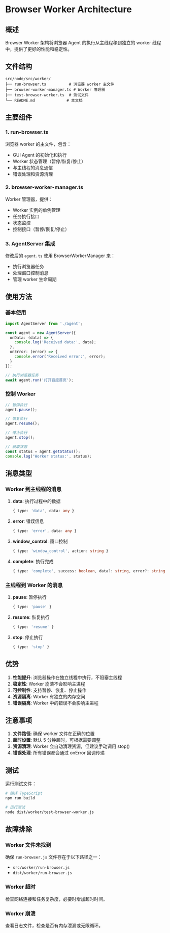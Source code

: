 # Browser Worker Architecture

## 概述

Browser Worker 架构将浏览器 Agent 的执行从主线程移到独立的 worker 线程中，提供了更好的性能和稳定性。

## 文件结构

```
src/node/src/worker/
├── run-browser.ts          # 浏览器 worker 主文件
├── browser-worker-manager.ts # Worker 管理器
├── test-browser-worker.ts  # 测试文件
└── README.md              # 本文档
```

## 主要组件

### 1. run-browser.ts
浏览器 worker 的主文件，包含：
- GUI Agent 的初始化和执行
- Worker 状态管理（暂停/恢复/停止）
- 与主线程的消息通信
- 错误处理和资源清理

### 2. browser-worker-manager.ts
Worker 管理器，提供：
- Worker 实例的单例管理
- 任务执行接口
- 状态监控
- 控制接口（暂停/恢复/停止）

### 3. AgentServer 集成
修改后的 `agent.ts` 使用 BrowserWorkerManager 来：
- 执行浏览器任务
- 处理窗口控制消息
- 管理 worker 生命周期

## 使用方法

### 基本使用

```typescript
import AgentServer from './agent';

const agent = new AgentServer({
  onData: (data) => {
    console.log('Received data:', data);
  },
  onError: (error) => {
    console.error('Received error:', error);
  }
});

// 执行浏览器任务
await agent.run('打开百度首页');
```

### 控制 Worker

```typescript
// 暂停执行
agent.pause();

// 恢复执行
agent.resume();

// 停止执行
agent.stop();

// 获取状态
const status = agent.getStatus();
console.log('Worker status:', status);
```

## 消息类型

### Worker 到主线程的消息

1. **data**: 执行过程中的数据
   ```typescript
   { type: 'data', data: any }
   ```

2. **error**: 错误信息
   ```typescript
   { type: 'error', data: any }
   ```

3. **window_control**: 窗口控制
   ```typescript
   { type: 'window_control', action: string }
   ```

4. **complete**: 执行完成
   ```typescript
   { type: 'complete', success: boolean, data?: string, error?: string }
   ```

### 主线程到 Worker 的消息

1. **pause**: 暂停执行
   ```typescript
   { type: 'pause' }
   ```

2. **resume**: 恢复执行
   ```typescript
   { type: 'resume' }
   ```

3. **stop**: 停止执行
   ```typescript
   { type: 'stop' }
   ```

## 优势

1. **性能提升**: 浏览器操作在独立线程中执行，不阻塞主线程
2. **稳定性**: Worker 崩溃不会影响主进程
3. **可控制性**: 支持暂停、恢复、停止操作
4. **资源隔离**: Worker 有独立的内存空间
5. **错误隔离**: Worker 中的错误不会影响主进程

## 注意事项

1. **文件路径**: 确保 worker 文件在正确的位置
2. **超时设置**: 默认 5 分钟超时，可根据需要调整
3. **资源清理**: Worker 会自动清理资源，但建议手动调用 stop()
4. **错误处理**: 所有错误都会通过 onError 回调传递

## 测试

运行测试文件：

```bash
# 编译 TypeScript
npm run build

# 运行测试
node dist/worker/test-browser-worker.js
```

## 故障排除

### Worker 文件未找到
确保 `run-browser.js` 文件存在于以下路径之一：
- `src/worker/run-browser.js`
- `dist/worker/run-browser.js`

### Worker 超时
检查网络连接和任务复杂度，必要时增加超时时间。

### Worker 崩溃
查看日志文件，检查是否有内存泄漏或无限循环。 
